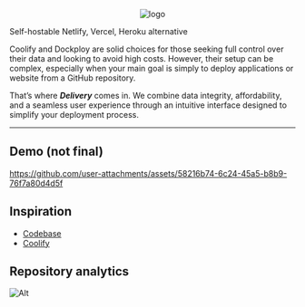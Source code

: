 <p align="center">
  <img src="https://github.com/user-attachments/assets/8d0858db-f1ae-423b-965d-4bba7efba098" alt="logo">
</p>

Self-hostable Netlify, Vercel, Heroku alternative

Coolify and Dockploy are solid choices for those seeking full control over their data and looking to avoid high costs.
However, their setup can be complex, especially when your main goal is simply to deploy applications or website from a GitHub repository.

That’s where ***Delivery*** comes in. We combine data integrity, affordability, and a seamless user experience through an intuitive interface designed to simplify your deployment process.

---

## Demo (not final)

https://github.com/user-attachments/assets/58216b74-6c24-45a5-b8b9-76f7a80d4d5f

## Inspiration

- [Codebase](https://kentcdodds.com/blog/colocation)
- [Coolify](https://www.coolify.io/)

## Repository analytics

![Alt](https://repobeats.axiom.co/api/embed/a9956e02475a95ab0f789927d9080b6b4974d728.svg "Repobeats analytics image")
